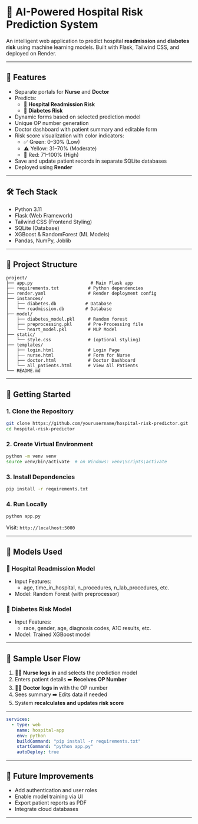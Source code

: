# 🏥 AI-Powered Hospital Risk Prediction System

An intelligent web application to predict hospital **readmission** and **diabetes risk** using machine learning models. Built with Flask, Tailwind CSS, and deployed on Render.

---

## 📌 Features

- Separate portals for **Nurse** and **Doctor**
- Predicts:
  - 🏥 **Hospital Readmission Risk**
  - 💉 **Diabetes Risk**
- Dynamic forms based on selected prediction model
- Unique OP number generation
- Doctor dashboard with patient summary and editable form
- Risk score visualization with color indicators:
  - ✅ Green: 0–30% (Low)
  - ⚠️ Yellow: 31–70% (Moderate)
  - 🔴 Red: 71–100% (High)
- Save and update patient records in separate SQLite databases
- Deployed using **Render**

---

## 🛠 Tech Stack

- Python 3.11
- Flask (Web Framework)
- Tailwind CSS (Frontend Styling)
- SQLite (Database)
- XGBoost & RandomForest (ML Models)
- Pandas, NumPy, Joblib

---

## 📁 Project Structure

```
project/
├── app.py                      # Main Flask app
├── requirements.txt           # Python dependencies
├── render.yaml                # Render deployment config
├── instances/
│   ├── diabetes.db           # Database
│   └── readmission.db        # Database
├── model/
│   ├── diabetes_model.pkl     # Random forest
│   ├── preprocessing.pkl      # Pre-Processing file
│   └── heart_model.pkl        # MLP Model 
├── static/
│   └── style.css              # (optional styling)
├── templates/
│   ├── login.html             # Login Page
│   ├── nurse.html             # Form for Nurse
│   ├── doctor.html            # Doctor Dashboard
│   └── all_patients.html      # View All Patients
└── README.md
```

---

## 🚀 Getting Started

### 1. Clone the Repository
```bash
git clone https://github.com/yourusername/hospital-risk-predictor.git
cd hospital-risk-predictor
```

### 2. Create Virtual Environment
```bash
python -m venv venv
source venv/bin/activate  # on Windows: venv\Scripts\activate
```

### 3. Install Dependencies
```bash
pip install -r requirements.txt
```

### 4. Run Locally
```bash
python app.py
```
Visit: `http://localhost:5000`

---

## 🧠 Models Used

### 🏥 Hospital Readmission Model
- Input Features:
  - age, time_in_hospital, n_procedures, n_lab_procedures, etc.
- Model: Random Forest (with preprocessor)

### 💉 Diabetes Risk Model
- Input Features:
  - race, gender, age, diagnosis codes, A1C results, etc.
- Model: Trained XGBoost model

---

## 🧪 Sample User Flow
1. 👩‍⚕️ **Nurse logs in** and selects the prediction model
2. Enters patient details ➡️ **Receives OP Number**
3. 👨‍⚕️ **Doctor logs in** with the OP number
4. Sees summary ➡️ Edits data if needed
5. System **recalculates and updates risk score**

---

```yaml
services:
  - type: web
    name: hospital-app
    env: python
    buildCommand: "pip install -r requirements.txt"
    startCommand: "python app.py"
    autoDeploy: true
```

---

## 🧠 Future Improvements
- Add authentication and user roles
- Enable model training via UI
- Export patient reports as PDF
- Integrate cloud databases

---


